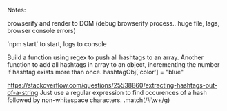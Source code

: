 Notes:

browserify and render to DOM (debug browserify process.. huge file, lags, browser console errors)

'npm start' to start, logs to console



Build a function using regex to push all hashtags to an array. Another function to add all hashtags in array to an object, incrementing the number if hashtag exists more than once.
hashtagObj['color'] = "blue"



https://stackoverflow.com/questions/25538860/extracting-hashtags-out-of-a-string
Just use a regular expression to find occurences of a hash followed by non-whitespace characters.
.match(/#\w+/g)

